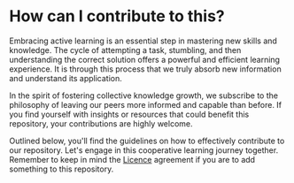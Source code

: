 # How can I contribute to this?

Embracing active learning is an essential step in mastering new skills and knowledge. The cycle of attempting a task, stumbling, and then understanding the correct solution offers a powerful and efficient learning experience. It is through this process that we truly absorb new information and understand its application.

In the spirit of fostering collective knowledge growth, we subscribe to the philosophy of leaving our peers more informed and capable than before. If you find yourself with insights or resources that could benefit this repository, your contributions are highly welcome.

Outlined below, you'll find the guidelines on how to effectively contribute to our repository. Let's engage in this cooperative learning journey together. Remember to keep in mind the [Licence]() agreement if you are to add something to this repository.
